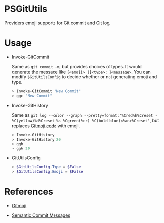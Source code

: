 # PSGitUtils

Providers emoji supports for Git commit and Git log.

# Usage

- Invoke-GitCommit

  Same as `git commit -m`, but provides choices of types. It would generate the message like `[<emoji> ][<type>: ]<message>`. You can modify `$GitUtilsConfig` to decide whether or not generating emoji and type.

  ```powershell
  > Invoke-GitCommit "New Commit"
  > ggc "New Commit"
  ```

- Invoke-GitHistory

  Same as `git log --color --graph --pretty=format:'%Cred%h%Creset -%C(yellow)%d%Creset %s %Cgreen(%cr) %C(bold blue)<%an>%Creset'`, but replaces [Gitmoji code](https://gitmoji.carloscuesta.me/) with emoji.

  ```powershell
  > Invoke-GitHistory
  > Invoke-GitHistory 20
  > ggh
  > ggh 20
  ```

- GitUtilsConfig

  ```powershell
  > $GitUtilsConfig.Type = $False
  > $GitUtilsConfig.Emoji = $False
  ```

# References

- [Gitmoji](https://gitmoji.carloscuesta.me/)

- [Semantic Commit Messages](https://seesparkbox.com/foundry/semantic_commit_messages)
